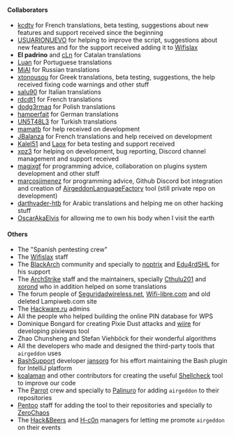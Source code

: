 #### Collaborators

- [kcdtv] for French translations, beta testing, suggestions about new features and support received since the beginning
- [USUARIONUEVO] for helping to improve the script, suggestions about new features and for the support received adding it to [Wifislax]
- **El padrino** and [cLn] for Catalan translations
- [Luan] for Portuguese translations
- [MiAl] for Russian translations
- [xtonousou] for Greek translations, beta testing, suggestions, the help received fixing code warnings and other stuff
- [salu90] for Italian translations
- [rdcdt1] for French translations
- [dodg3rmaq] for Polish translations
- [hamperfait] for German translations
- [UN5T48L3] for Turkish translations
- [mamatb] for help received on development
- [JBalanza] for French translations and help received on development
- [Kalel51] and [Laox] for beta testing and support received
- [xpz3] for helping on development, bug reporting, Discord channel management and support received
- [magixgf] for programming advice, collaboration on plugins system development and other stuff
- [marcosjimenez] for programming advice, Github Discord bot integration and creation of [AirgeddonLanguageFactory] tool (still private repo on development)
- [darthvader-htb] for Arabic translations and helping me on other hacking stuff
- [OscarAkaElvis] for allowing me to own his body when I visit the earth

#### Others

- The "Spanish pentesting crew"
- The [Wifislax] staff
- The [BlackArch] community and specially to [noptrix] and [Edu4rdSHL] for his support
- The [ArchStrike] staff and the maintainers, specially [Cthulu201] and [xorond] who in addition helped on some translations
- The forum people of [Seguridadwireless.net], [Wifi-libre.com] and old deleted Lampiweb.com site
- The [Hackware.ru] admins
- All the people who helped building the online PIN database for WPS
- Dominique Bongard for creating Pixie Dust attacks and [wiire] for developing pixiewps tool
- Zhao Chunsheng and Stefan Viehböck for their wonderful algorithms
- All the developers who made and designed the third-party tools that `airgeddon` uses
- [BashSupport] developer [jansorg] for his effort maintaining the Bash plugin for IntelliJ platform
- [koalaman] and other contributors for creating the useful [Shellcheck] tool to improve our code
- The [Parrot] crew and specially to [Palinuro] for adding `airgeddon` to their repositories
- [Pentoo] staff for adding the tool to their repositories and specially to [ZeroChaos]
- The [Hack&Beers] and [H-c0n] managers for letting me promote `airgeddon` on their events

<!-- URLs -->
[Wifislax]: https://www.wifislax.com
[BlackArch]: https://blackarch.org
[ArchStrike]: https://archstrike.org/wiki
[Seguridadwireless.net]: https://foro.seguridadwireless.net
[Wifi-libre.com]: https://www.wifi-libre.com
[Hackware.ru]: https://hackware.ru
[BashSupport]: https://github.com/jansorg/BashSupport
[Parrot]: https://www.parrotsec.org/
[Hack&Beers]: https://twitter.com/hackandbeers
[H-c0n]: https://www.h-c0n.com/p/home.html
[Wifislax]: https://www.wifislax.com
[Shellcheck]: https://github.com/koalaman/shellcheck
[Pentoo]: https://www.pentoo.ch
[AirgeddonLanguageFactory]: https://github.com/marcosjimenez/AirgeddonLanguageFactory

<!-- Github URLs -->
[Kcdtv]: https://github.com/kcdtv
[cLn]: https://github.com/cLn73
[Luan]: https://github.com/Luan7805
[MiAl]: https://github.com/Mi-Al
[xtonousou]: https://github.com/xtonousou
[OscarAkaElvis]: https://github.com/OscarAkaElvis
[jansorg]: https://github.com/jansorg
[wiire]: https://github.com/wiire
[noptrix]: https://github.com/noptrix
[xorond]: https://github.com/xorond
[Cthulu201]: https://github.com/Cthulu201
[salu90]: https://github.com/salu90
[Palinuro]: https://github.com/PalinuroSec
[rdcdt1]: https://github.com/rdcdt1
[dodg3rmaq]: https://github.com/dodg3rmaq
[hamperfait]: https://github.com/hamperfait
[UN5T48L3]: https://github.com/UN5T48L3
[mamatb]: https://github.com/mamatb
[JBalanza]: https://github.com/JBalanza
[Kalel51]: https://github.com/Kalel51
[Laox]: https://github.com/jarilaos
[USUARIONUEVO]: https://github.com/wifislax-ng
[xpz3]: https://github.com/xpz3
[magixgf]: https://github.com/magixgf
[koalaman]: https://github.com/koalaman
[ZeroChaos]: https://github.com/ZeroChaos-
[marcosjimenez]: https://github.com/marcosjimenez
[darthvader-htb]: https://github.com/darthvader-htb
[Edu4rdSHL]: https://github.com/Edu4rdSHL
